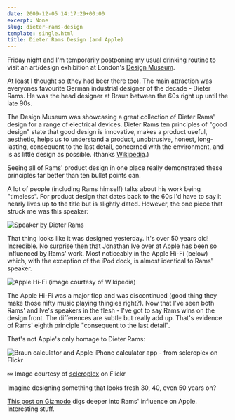 ```yaml
---
date: 2009-12-05 14:17:29+00:00
excerpt: None
slug: dieter-rams-design
template: single.html
title: Dieter Rams Design (and Apple)
---
```


Friday night and I'm temporarily postponing my usual drinking routine to visit an art/design exhibition at London's [Design Museum](http://designmuseum.org/).

At least I thought so (they had beer there too). The main attraction was everyones favourite German industrial designer of the decade - Dieter Rams. He was the head designer at Braun between the 60s right up until the late 90s.

The Design Museum was showcasing a great collection of Dieter Rams' design for a range of electrical devices. Dieter Rams ten principles of "good design" state that good design is innovative, makes a product useful, aesthetic, helps us to understand a product, unobtrusive, honest, long-lasting, consequent to the last detail, concerned with the environment, and is as little design as possible. (thanks [Wikipedia](http://en.wikipedia.org/wiki/Dieter_Rams).)

Seeing all of Rams' product design in one place really demonstrated these principles far better than ten bullet points can.

A lot of people (including Rams himself) talks about his work being "timeless". For product design that dates back to the 60s I'd have to say it nearly lives up to the title but is slightly dated. However, the one piece that struck me was this speaker:

![Speaker by Dieter Rams](/images/blog/dieter-rams-speaker.jpg)

That thing looks like it was designed yesterday. It's over 50 years old! Incredible. No surprise then that Jonathan Ive over at Apple has been so influenced by Rams' work. Most noticeably in the Apple Hi-Fi (below) which, with the exception of the iPod dock, is almost identical to Rams' speaker.

![Apple Hi-Fi (image courtesy of Wikipedia)](/images/blog/apple-hi-fi.jpg)

The Apple Hi-Fi was a major flop and was discontinued (good thing they make those nifty music playing thingies right?). Now that I've seen both Rams' and Ive's speakers in the flesh - I've got to say Rams wins on the design front. The differences are subtle but really add up. That's evidence of Rams' eighth principle "consequent to the last detail".

That's not Apple's only homage to Dieter Rams:

![Braun calculator and Apple iPhone calculator app - from scleroplex on Flickr](/images/blog/dieter-rams-calculator.jpg)

💤 Image courtesy of [scleroplex](http://www.flickr.com/photos/scleroplex/2515381727/in/pool-464886@N22) on Flickr

Imagine designing something that looks fresh 30, 40, even 50 years on?

[This post on Gizmodo](http://gizmodo.com/343641/1960s-braun-products-hold-the-secrets-to-apples-future) digs deeper into Rams' influence on Apple. Interesting stuff.
